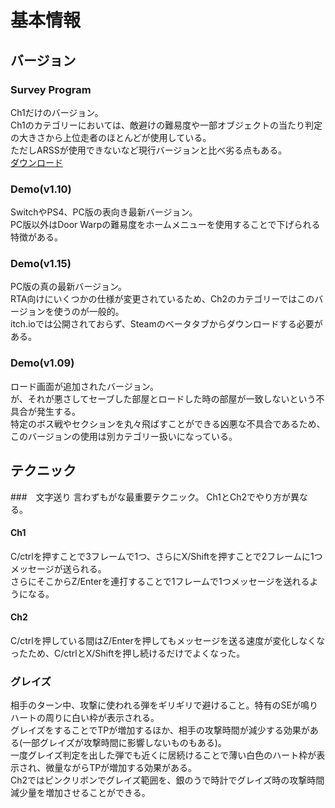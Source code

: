 # 基本情報

## バージョン

### Survey Program
Ch1だけのバージョン。<br>
Ch1のカテゴリーにおいては、敵避けの難易度や一部オブジェクトの当たり判定の大きさから上位走者のほとんどが使用している。<br>
ただしARSSが使用できないなど現行バージョンと比べ劣る点もある。<br>
[ダウンロード](https://deltarune.jp/download/win/jp)

### Demo(v1.10)
SwitchやPS4、PC版の表向き最新バージョン。<br>
PC版以外はDoor Warpの難易度をホームメニューを使用することで下げられる特徴がある。

### Demo(v1.15)
PC版の真の最新バージョン。<br>
RTA向けにいくつかの仕様が変更されているため、Ch2のカテゴリーではこのバージョンを使うのが一般的。<br>
itch.ioでは公開されておらず、Steamのベータタブからダウンロードする必要がある。

### Demo(v1.09)
ロード画面が追加されたバージョン。<br>
が、それが悪さしてセーブした部屋とロードした時の部屋が一致しないという不具合が発生する。<br>
特定のボス戦やセクションを丸々飛ばすことができる凶悪な不具合であるため、このバージョンの使用は別カテゴリー扱いになっている。

## テクニック

###　文字送り
言わずもがな最重要テクニック。
Ch1とCh2でやり方が異なる。

#### Ch1
C/ctrlを押すことで3フレームで1つ、さらにX/Shiftを押すことで2フレームに1つメッセージが送られる。<br>
さらにそこからZ/Enterを連打することで1フレームで1つメッセージを送れるようになる。

#### Ch2
C/ctrlを押している間はZ/Enterを押してもメッセージを送る速度が変化しなくなったため、C/ctrlとX/Shiftを押し続けるだけでよくなった。


### グレイズ
相手のターン中、攻撃に使われる弾をギリギリで避けること。特有のSEが鳴りハートの周りに白い枠が表示される。<br>
グレイズをすることでTPが増加するほか、相手の攻撃時間が減少する効果がある(一部グレイズが攻撃時間に影響しないものもある)。<br>
一度グレイズ判定を出した弾でも近くに居続けることで薄い白色のハート枠が表示され、微量ながらTPが増加する効果がある。<br>
Ch2ではピンクリボンでグレイズ範囲を、銀のうで時計でグレイズ時の攻撃時間減少量を増加させることができる。